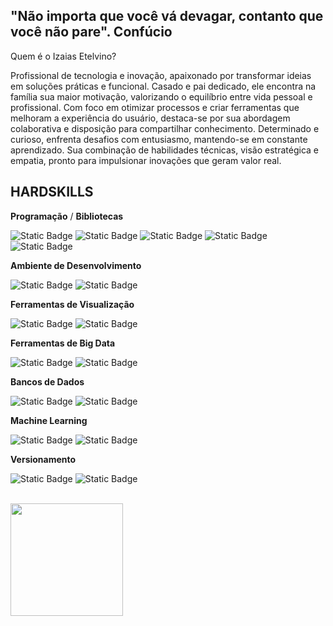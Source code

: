 

## "Não importa que você vá devagar, contanto que você não pare". Confúcio

Quem é o Izaias Etelvino?  

Profissional de tecnologia e inovação, apaixonado por transformar ideias em soluções práticas e funcional. Casado e pai dedicado, ele encontra na família sua maior motivação, valorizando o equilíbrio entre vida pessoal e profissional. 
Com foco em otimizar processos e criar ferramentas que melhoram a experiência do usuário, destaca-se por sua abordagem colaborativa e disposição para compartilhar conhecimento. 
Determinado e curioso, enfrenta desafios com entusiasmo, mantendo-se em constante aprendizado. Sua combinação de habilidades técnicas, visão estratégica e empatia, pronto para impulsionar inovações que geram valor real.


## HARDSKILLS 

**Programação** / **Bibliotecas**

![Static Badge](https://img.shields.io/badge/Python-blue)
![Static Badge](https://img.shields.io/badge/R-gray)
![Static Badge](https://img.shields.io/badge/Pandas-purple)
![Static Badge](https://img.shields.io/badge/Matplotlib-orange)
![Static Badge](https://img.shields.io/badge/ggplot2-green)

**Ambiente de Desenvolvimento**

![Static Badge](https://img.shields.io/badge/Jupyter%20Notebook-blue)
![Static Badge](https://img.shields.io/badge/Rstudio-gray)

**Ferramentas de Visualização**

![Static Badge](https://img.shields.io/badge/Tableau-navy)
![Static Badge](https://img.shields.io/badge/Power%20BI-yellow)

**Ferramentas de Big Data**

![Static Badge](https://img.shields.io/badge/Hadoop-turquoise)
![Static Badge](https://img.shields.io/badge/Spark-black)

**Bancos de Dados** 

![Static Badge](https://img.shields.io/badge/SQL-orange)
![Static Badge](https://img.shields.io/badge/NoSQL-blue)

**Machine Learning** 

![Static Badge](https://img.shields.io/badge/ScikitLean-orange)
![Static Badge](https://img.shields.io/badge/TensorFlow-orange)

**Versionamento** 

![Static Badge](https://img.shields.io/badge/Git-red)
![Static Badge](https://img.shields.io/badge/GitHub-black)


<br/>

<a href="https://github.com/izaiasT78" title="Perfil do IzaiasT78">
  <img height="180em" src="https://github-readme-stats.vercel.app/api?username=izaiast78&theme=dracula&show_icons=true" />
</a>

